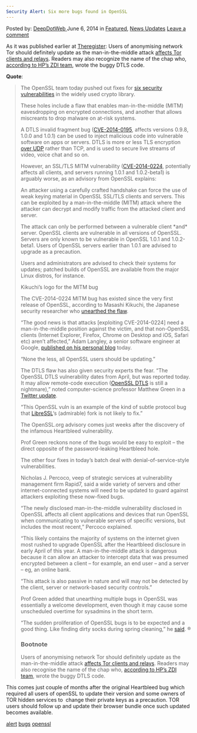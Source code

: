 ```yaml
---
Security Alert: Six more bugs found in OpenSSL
---
```

<article class="post-listing post-5896 post type-post status-publish format-standard has-post-thumbnail hentry  tag-alert tag-bugs tag-openssl tag-security">
    <div class="post-inner">
        <span>Posted by: <a href="https://www.deepdotweb.com/author/admin/" title="">DeepDotWeb </a></span>
    <span>June 6, 2014</span>
    <span>in <a href="https://www.deepdotweb.com/category/deepdot-news/" rel="category tag">Featured</a>, <a href="https://www.deepdotweb.com/category/news-updates/" rel="category tag">News Updates</a></span>
    <span><a href="https://www.deepdotweb.com/2014/06/06/security-alert-six-bugs-found-openssl/#respond">Leave a comment</a></span>
    </p>
    <div class="clear"></div>
    <div class="entry">
    <p>As it was published earlier at <a href="http://www.theregister.co.uk/2014/06/05/openssl_bug_batch/">Theregister</a>: Users of anonymising network Tor should definitely update as the man-in-the-middle attack <a href="https://lists.torproject.org/pipermail/tor-talk/2014-June/033161.html" target="_blank">affects Tor clients and relays</a>. Readers may also recognize the name of the chap who, <a href="http://h30499.www3.hp.com/t5/HP-Security-Research-Blog/ZDI-14-173-CVE-2014-0195-OpenSSL-DTLS-Fragment-Out-of-Bounds/ba-p/6501002#.U5DId5RdV68" target="_blank">according to HP&#8217;s ZDI team</a>, wrote the buggy DTLS code.</p>
    <p><strong>Quote</strong>:</p>
    <blockquote><p>The OpenSSL team today pushed out fixes for <a href="https://www.openssl.org/news/secadv_20140605.txt" target="_blank">six security vulnerabilities</a> in the widely used crypto library.</p>
    <p>These holes include a flaw that enables man-in-the-middle (MITM) eavesdropping on encrypted connections, and another that allows miscreants to drop malware on at-risk systems.</p>
    <div class="article_side_content"></div>
    <p>A DTLS invalid fragment bug (<a href="http://www.cve.mitre.org/cgi-bin/cvename.cgi?name=2014-0195" target="_blank">CVE-2014-0195</a>, affects versions 0.9.8, 1.0.0 and 1.0.1) can be used to inject malicious code into vulnerable software on apps or servers. DTLS is more or less TLS encryption <a href="http://security.stackexchange.com/questions/29172/what-changed-between-tls-and-dtls" target="_blank">over UDP</a> rather than TCP, and is used to secure live streams of video, voice chat and so on.</p>
    <p>However, an SSL/TLS MITM vulnerability (<a href="http://www.cve.mitre.org/cgi-bin/cvename.cgi?name=2014-0224" target="_blank">CVE-2014-0224</a>, potentially affects all clients, and servers running 1.0.1 and 1.0.2-beta1) is arguably worse, as an advisory from OpenSSL explains:</p>
    <p>An attacker using a carefully crafted handshake can force the use of weak keying material in OpenSSL SSL/TLS clients and servers. This can be exploited by a man-in-the-middle (MITM) attack where the attacker can decrypt and modify traffic from the attacked client and server.</p>
    <p>The attack can only be performed between a vulnerable client *and* server. OpenSSL clients are vulnerable in all versions of OpenSSL. Servers are only known to be vulnerable in OpenSSL 1.0.1 and 1.0.2-beta1. Users of OpenSSL servers earlier than 1.0.1 are advised to upgrade as a precaution.</p>
    <p>Users and administrators are advised to check their systems for updates; patched builds of OpenSSL are available from the major Linux distros, for instance.</p>
    <div class="CaptionedImage Right Float">
    <p>Kikuchi&#8217;s logo for the MITM bug</p>
    </div>
    <p>The CVE-2014-0224 MITM bug has existed since the very first release of OpenSSL, according to Masashi Kikuchi, the Japanese security researcher who <a href="http://ccsinjection.lepidum.co.jp/blog/2014-06-05/CCS-Injection-en/index.html" target="_blank">unearthed the flaw</a>.</p>
    <p>&#8220;The good news is that attacks [exploiting CVE-2014-0224] need a man-in-the-middle position against the victim, and that non-OpenSSL clients (Internet Explorer, Firefox, Chrome on Desktop and iOS, Safari etc) aren&#8217;t affected,&#8221; Adam Langley, a senior software engineer at Google, <a href="https://www.imperialviolet.org/2014/06/05/earlyccs.html" target="_blank">published on his personal blog</a> today.</p>
    <p>&#8220;None the less, all OpenSSL users should be updating.&#8221;</p>
    <p>The DTLS flaw has also given security experts the fear. &#8220;The OpenSSL DTLS vulnerability dates from April, but was reported today. It may allow remote-code execution (<a href="http://en.wikipedia.org/wiki/Datagram_Transport_Layer_Security" target="_blank">OpenSSL DTLS</a> is still a nightmare),&#8221; noted computer-science professor Matthew Green in a <a href="https://twitter.com/matthew_d_green/status/474532779531595776" target="_blank">Twitter update</a>.</p>
    <p>&#8220;This OpenSSL vuln is an example of the kind of subtle protocol bug that <a href="http://www.theregister.co.uk/2014/04/22/openssl_fork_libressl/" target="_blank">LibreSSL</a>&#8216;s (admirable) fork is not likely to fix.&#8221;</p>
    <p>The OpenSSL.org advisory comes just weeks after the discovery of the infamous Heartbleed vulnerability.</p>
    <p>Prof Green reckons none of the bugs would be easy to exploit – the direct opposite of the password-leaking Heartbleed hole.</p>
    <p>The other four fixes in today&#8217;s batch deal with denial-of-service-style vulnerabilities.</p>
    <p>Nicholas J. Percoco, veep of strategic services at vulnerability management firm Rapid7, said a wide variety of servers and other internet-connected systems will need to be updated to guard against attackers exploiting these now-fixed bugs.</p>
    <p>&#8220;The newly disclosed man-in-the-middle vulnerability disclosed in OpenSSL affects all client applications and devices that run OpenSSL when communicating to vulnerable servers of specific versions, but includes the most recent,&#8221; Percoco explained.</p>
    <p>&#8220;This likely contains the majority of systems on the internet given most rushed to upgrade OpenSSL after the Heartbleed disclosure in early April of this year. A man-in-the-middle attack is dangerous because it can allow an attacker to intercept data that was presumed encrypted between a client – for example, an end user – and a server – eg, an online bank.</p>
    <p>&#8220;This attack is also passive in nature and will may not be detected by the client, server or network-based security controls.&#8221;</p>
    <p>Prof Green added that unearthing multiple bugs in OpenSSL was essentially a welcome development, even though it may cause some unscheduled overtime for sysadmins in the short term.</p>
    <p>&#8220;The sudden proliferation of OpenSSL bugs is to be expected and a good thing. Like finding dirty socks during spring cleaning,&#8221; he <a href="https://twitter.com/matthew_d_green/status/474532245869699072" target="_blank">said</a>. ®</p>
    <h3>Bootnote</h3>
    <p>Users of anonymising network Tor should definitely update as the man-in-the-middle attack <a href="https://lists.torproject.org/pipermail/tor-talk/2014-June/033161.html" target="_blank">affects Tor clients and relays</a>. Readers may also recognise the name of the chap who, <a href="http://h30499.www3.hp.com/t5/HP-Security-Research-Blog/ZDI-14-173-CVE-2014-0195-OpenSSL-DTLS-Fragment-Out-of-Bounds/ba-p/6501002#.U5DId5RdV68" target="_blank">according to HP&#8217;s ZDI team</a>, wrote the buggy DTLS code.</p></blockquote>
    <p>This comes just couple of months after the original Heartbleed bug which required all users of openSSL to update their version and some owners of TOR hidden services to  change their private keys as a precaution. TOR users should follow up and update their browser bundle once such updated becomes available.</p>
    </div>
    <a href="https://www.deepdotweb.com/tag/alert/" rel="tag">alert</a> <a href="https://www.deepdotweb.com/tag/bugs/" rel="tag">bugs</a> <a href="https://www.deepdotweb.com/tag/openssl/" rel="tag">openssl</a> </span> <span style="display:none" class="updated">2014-06-06</span>
    <div style="display:none" class="vcard author" itemprop="author" itemscope itemtype="http://schema.org/Person"><strong class="fn" itemprop="name">
    
